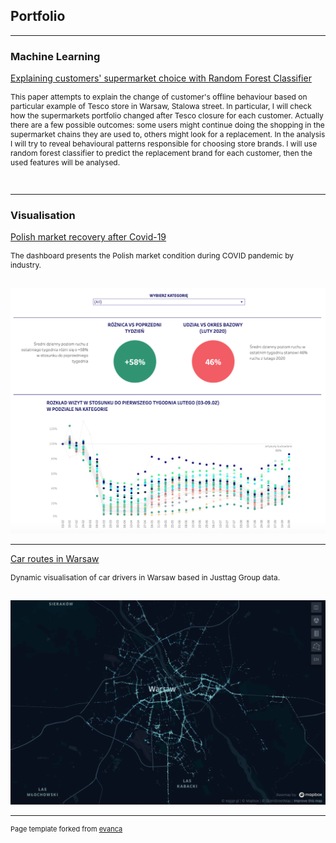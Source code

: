 ## Portfolio

---

### Machine Learning

[Explaining customers' supermarket choice with Random Forest Classifier](https://medium.com/@kasicakasicaa/explaining-customers-supermarket-choice-with-random-forest-classifier-41779decc2b3) <br>
<p style="font-size:12px">This paper attempts to explain the change of customer's offline behaviour based on particular example of Tesco store in Warsaw, Stalowa street. In particular, I will check how the supermarkets portfolio changed after Tesco closure for each customer. Actually there are a few possible outcomes: some users might continue doing the shopping in the supermarket chains they are used to, others might look for a replacement. In the analysis I will try to reveal behavioural patterns responsible for choosing store brands. I will use random forest classifier to predict the replacement brand for each customer, then the used features will be analysed.</p><br>


---
### Visualisation

[Polish market recovery after Covid-19](https://public.tableau.com/profile/justtag#!/vizhome/Polish_Market_Recovery_by_Justtag_AUTO/Market_Recovery_Justtag)
<p style="font-size:12px">The dashboard presents the Polish market condition during COVID pandemic by industry.</p><br>
<img src="images/tableau.png?raw=true"/><br>


---

[Car routes in Warsaw](https://kepler.gl/demo/map?mapUrl=https://dl.dropboxusercontent.com/s/nhcabe0v45xjdv5/keplergl_zx1hog.json)
<p style="font-size:12px">Dynamic visualisation of car drivers in Warsaw based in Justtag Group data.</p><br>
<img src="images/warsaw.png?raw=true"/>


---

<p style="font-size:11px">Page template forked from <a href="https://github.com/evanca/quick-portfolio">evanca</a></p>
<!-- Remove above link if you don't want to attibute -->
